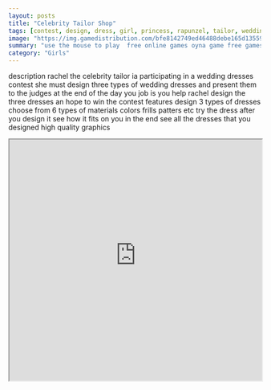 ```yaml
---
layout: posts
title: "Celebrity Tailor Shop"
tags: [contest, design, dress, girl, princess, rapunzel, tailor, wedding, free, online, games, oyna, game, free, games, play, play, games]
image: "https://img.gamedistribution.com/bfe8142749ed46488debe165d1355984.jpg"
summary: "use the mouse to play  free online games oyna game free games play play games"
category: "Girls"
---
```


description rachel the celebrity tailor ia participating in a wedding dresses contest she must design three types of wedding dresses and present them to the judges at the end of the day you job is you help rachel design the three dresses an hope to win the contest features design 3 types of dresses choose from 6 types of materials colors frills patters etc try the dress after you design it see how it fits on you in the end see all the dresses that you designed high quality graphics

<iframe width="100%" height="480px;" src="https://html5.gamedistribution.com/bfe8142749ed46488debe165d1355984/"></iframe>